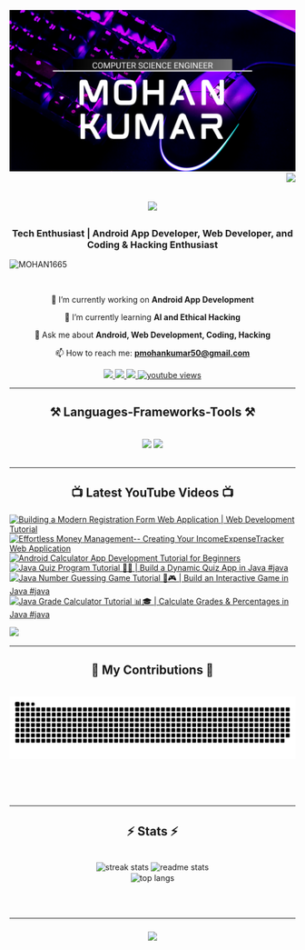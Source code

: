 ![logo](https://github.com/MOHAN1665/MOHAN1665/blob/main/MK_Banner.png)
<img align="right" src="https://visitor-badge.laobi.icu/badge?page_id=mohan1665.mohan1665" />

<h1 align="center">
    <img src="https://readme-typing-svg.herokuapp.com/?font=Righteous&size=35&center=true&vCenter=true&width=500&height=70&duration=4000&lines=Hi+👋,+I'm+Mohan+Kumar!;">
</h1>

<h3 align="center">Tech Enthusiast | Android App Developer, Web Developer, and Coding & Hacking Enthusiast</h3>
<p align="left"> <img src="https://komarev.com/ghpvc/?username=MOHAN1665&label=Profile%20views&color=0e75b6&style=flat" alt="MOHAN1665" /> </p>

<br/>

<div align="center">
 
 🔭 I’m currently working on **Android App Development**

 🌱 I’m currently learning **AI and Ethical Hacking**

 💬 Ask me about **Android, Web Development, Coding, Hacking**

 📫 How to reach me: **pmohankumar50@gmail.com**

 </div>
 
<div align="center"> 
   <a href="mailto:pmohankumar50@gmail.com">
    <img src="https://img.shields.io/badge/Gmail-333333?style=for-the-badge&logo=gmail&logoColor=red" />
  </a>
  <a href="https://linkedin.com/in/p-mohan-kumar-9b7495248" target="_blank" rel="noopener noreferrer">
    <img src="https://img.shields.io/badge/LinkedIn-0077B5?style=for-the-badge&logo=linkedin&logoColor=white" target="_blank" />
  </a>
  <a href="https://www.youtube.com/channel/UCnc0Kv0byDbzh13JiDFeAXg" target="_blank" rel="noopener noreferrer">
    <img src="https://img.shields.io/badge/YouTube-FF0000?style=for-the-badge&logo=youtube&logoColor=white" target="_blank" />
  </a>
    <a href="https://www.youtube.com/channel/UCnc0Kv0byDbzh13JiDFeAXg">
    <img alt="youtube views" title="YouTube views" src="https://custom-icon-badges.demolab.com/youtube/channel/views/UCnc0Kv0byDbzh13JiDFeAXg?color=%23E1AD0E&logo=eye&logoColor=white&style=for-the-badge&labelColor=C79600"/>
</a>

</div>

<hr/>

<h2 align="center">⚒️ Languages-Frameworks-Tools ⚒️</h2>
<br/>
<div align="center">
    <img src="https://skillicons.dev/icons?i=java,html,css,javascript,kotlin,python,vscode,github,flask,gcp,go,ai,powershell,py,ubuntu" />
    <img src="https://skillicons.dev/icons?i=androidstudio,arduino,c,cpp,django,firebase,flask,mongodb,idea,js,linux,nodejs,anaconda,autocad,discord" /> <br>
    
</div>

<br/>
<hr/>

<h2 align="center">📺 Latest YouTube Videos 📺</h2>
<!-- BEGIN YOUTUBE-CARDS -->
<!-- BEGIN EXAMPLE-YOUTUBE-CARDS -->
<a href="https://www.youtube.com/watch?v=_i9l1nMdO0M">
  <picture>
    <source media="(prefers-color-scheme: dark)" srcset="https://ytcards.demolab.com/?id=_i9l1nMdO0M&title=Building+a+Modern+Registration+Form+Web+Application+%7C+Web+Development+Tutorial&lang=en&timestamp=1714973420&background_color=%230d1117&title_color=%23ffffff&stats_color=%23dedede&max_title_lines=1&width=250&border_radius=5&duration=246">
    <img src="https://ytcards.demolab.com/?id=_i9l1nMdO0M&title=Building+a+Modern+Registration+Form+Web+Application+%7C+Web+Development+Tutorial&lang=en&timestamp=1714973420&background_color=%23ffffff&title_color=%2324292f&stats_color=%2357606a&max_title_lines=1&width=250&border_radius=5&duration=246" alt="Building a Modern Registration Form Web Application | Web Development Tutorial" title="Building a Modern Registration Form Web Application | Web Development Tutorial">
  </picture>
</a>
<a href="https://www.youtube.com/watch?v=lmVHdFa5TLs">
  <picture>
    <source media="(prefers-color-scheme: dark)" srcset="https://ytcards.demolab.com/?id=lmVHdFa5TLs&title=Effortless+Money+Management--+Creating+Your+IncomeExpenseTracker+Web+Application&lang=en&timestamp=1714973420&background_color=%230d1117&title_color=%23ffffff&stats_color=%23dedede&max_title_lines=1&width=250&border_radius=5&duration=257">
    <img src="https://ytcards.demolab.com/?id=lmVHdFa5TLs&title=Effortless+Money+Management--+Creating+Your+IncomeExpenseTracker+Web+Application&lang=en&timestamp=1714973420&background_color=%23ffffff&title_color=%2324292f&stats_color=%2357606a&max_title_lines=1&width=250&border_radius=5&duration=257" alt="Effortless Money Management-- Creating Your IncomeExpenseTracker Web Application" title="Effortless Money Management-- Creating Your IncomeExpenseTracker Web Application">
  </picture>
</a>
<a href="https://www.youtube.com/watch?v=8VtK9Gy16J8">
  <picture>
    <source media="(prefers-color-scheme: dark)" srcset="https://ytcards.demolab.com/?id=8VtK9Gy16J8&title=Android+Calculator+App+Development+Tutorial+for+Beginners&lang=en&timestamp=1714973420&background_color=%230d1117&title_color=%23ffffff&stats_color=%23dedede&max_title_lines=1&width=250&border_radius=5&duration=87">
    <img src="https://ytcards.demolab.com/?id=8VtK9Gy16J8&title=Android+Calculator+App+Development+Tutorial+for+Beginners&lang=en&timestamp=1714973420&background_color=%23ffffff&title_color=%2324292f&stats_color=%2357606a&max_title_lines=1&width=250&border_radius=5&duration=87" alt="Android Calculator App Development Tutorial for Beginners" title="Android Calculator App Development Tutorial for Beginners">
  </picture>
</a>
<a href="https://www.youtube.com/watch?v=TpLkiVZdsuY">
  <picture>
    <source media="(prefers-color-scheme: dark)" srcset="https://ytcards.demolab.com/?id=TpLkiVZdsuY&title=Java+Quiz+Program+Tutorial+%F0%9F%93%9D%F0%9F%A7%A0+%7C+Build+a+Dynamic+Quiz+App+in+Java+%23java&lang=en&timestamp=1703501620&background_color=%230d1117&title_color=%23ffffff&stats_color=%23dedede&max_title_lines=1&width=250&border_radius=5&duration=83">
    <img src="https://ytcards.demolab.com/?id=TpLkiVZdsuY&title=Java+Quiz+Program+Tutorial+%F0%9F%93%9D%F0%9F%A7%A0+%7C+Build+a+Dynamic+Quiz+App+in+Java+%23java&lang=en&timestamp=1703501620&background_color=%23ffffff&title_color=%2324292f&stats_color=%2357606a&max_title_lines=1&width=250&border_radius=5&duration=83" alt="Java Quiz Program Tutorial 📝🧠 | Build a Dynamic Quiz App in Java #java" title="Java Quiz Program Tutorial 📝🧠 | Build a Dynamic Quiz App in Java #java">
  </picture>
</a>
<a href="https://www.youtube.com/watch?v=b18QLdylIak">
  <picture>
    <source media="(prefers-color-scheme: dark)" srcset="https://ytcards.demolab.com/?id=b18QLdylIak&title=Java+Number+Guessing+Game+Tutorial+%F0%9F%94%A2%F0%9F%8E%AE+%7C+Build+an+Interactive+Game+in+Java+%23java&lang=en&timestamp=1703501491&background_color=%230d1117&title_color=%23ffffff&stats_color=%23dedede&max_title_lines=1&width=250&border_radius=5&duration=87">
    <img src="https://ytcards.demolab.com/?id=b18QLdylIak&title=Java+Number+Guessing+Game+Tutorial+%F0%9F%94%A2%F0%9F%8E%AE+%7C+Build+an+Interactive+Game+in+Java+%23java&lang=en&timestamp=1703501491&background_color=%23ffffff&title_color=%2324292f&stats_color=%2357606a&max_title_lines=1&width=250&border_radius=5&duration=87" alt="Java Number Guessing Game Tutorial 🔢🎮 | Build an Interactive Game in Java #java" title="Java Number Guessing Game Tutorial 🔢🎮 | Build an Interactive Game in Java #java">
  </picture>
</a>
<a href="https://www.youtube.com/watch?v=2fZC0DYODmY">
  <picture>
    <source media="(prefers-color-scheme: dark)" srcset="https://ytcards.demolab.com/?id=2fZC0DYODmY&title=Java+Grade+Calculator+Tutorial+%F0%9F%93%8A%F0%9F%8E%93+%7C+Calculate+Grades+%26+Percentages+in+Java+%23java&lang=en&timestamp=1703501355&background_color=%230d1117&title_color=%23ffffff&stats_color=%23dedede&max_title_lines=1&width=250&border_radius=5&duration=91">
    <img src="https://ytcards.demolab.com/?id=2fZC0DYODmY&title=Java+Grade+Calculator+Tutorial+%F0%9F%93%8A%F0%9F%8E%93+%7C+Calculate+Grades+%26+Percentages+in+Java+%23java&lang=en&timestamp=1703501355&background_color=%23ffffff&title_color=%2324292f&stats_color=%2357606a&max_title_lines=1&width=250&border_radius=5&duration=91" alt="Java Grade Calculator Tutorial 📊🎓 | Calculate Grades & Percentages in Java #java" title="Java Grade Calculator Tutorial 📊🎓 | Calculate Grades & Percentages in Java #java">
  </picture>
</a>

<!-- END EXAMPLE-YOUTUBE-CARDS -->

<!-- END YOUTUBE-CARDS -->


[<img src="https://custom-icon-badges.demolab.com/badge/-Subscribe%20For%20More-red?style=for-the-badge&logo=video&logoColor=white"/>](https://www.youtube.com/channel/UCnc0Kv0byDbzh13JiDFeAXg?sub_confirmation=1)


<hr/>

<div align="center">
  <h2>🐍 My Contributions 🐍</h2>
  <br>
  <img alt="snake eating my contributions" src="https://raw.githubusercontent.com/mohan1665/mohan1665/output/github-contribution-grid-snake.svg" />
  
  <br/><br/><br/>
</div>

<hr/>

<h2 align="center">⚡ Stats ⚡</h2>
<br>
<div align=center>
  <img width=390 src="https://streak-stats.demolab.com?user=mohan1665&theme=react&border_radius=5.3&date_format=j%20M%5B%20Y%5D&card_width=500" alt="streak stats"/>
  <img width=390 src="https://github-readme-stats.vercel.app/api?username=mohan1665&count_private=true&show_icons=true&theme=react&rank_icon=github&border_radius=10" alt="readme stats" />
  <br/>
  <img width=325 align="center" src="https://github-readme-stats.vercel.app/api/top-langs/?username=mohan1665&hide=HTML&langs_count=8&layout=compact&theme=react&border_radius=10&size_weight=0.5&count_weight=0.5" alt="top langs" />
</div>

<br/><br/>
<hr/>

<h3 align="center">
    <img src="https://readme-typing-svg.herokuapp.com/?font=Righteous&size=25&center=true&vCenter=true&width=500&height=70&duration=4000&lines=Thanks+for+visiting!+✌️;+Feel+free+to+connect+with+me+on+LinkedIn!">
</h3>

<br/>
